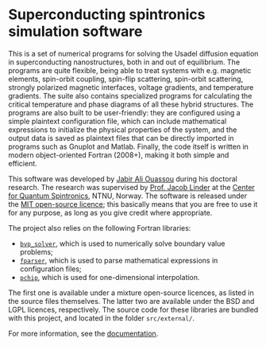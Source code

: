 # Superconducting spintronics simulation software

This is a set of numerical programs for solving the Usadel diffusion equation in
superconducting nanostructures, both in and out of equilibrium. The programs are
quite flexible, being able to treat systems with e.g. magnetic elements, spin-orbit
coupling, spin-flip scattering, spin-orbit scattering, strongly polarized magnetic
interfaces, voltage gradients, and temperature gradients. The suite also contains
specialized programs for calculating the critical temperature and phase diagrams
of all these hybrid structures. The programs are also built to be user-friendly:
they are configured using a simple plaintext configuration file, which can include
mathematical expressions to initialize the physical properties of the system, and 
the output data is saved as plaintext files that can be directly imported in 
programs such as Gnuplot and Matlab. Finally, the code itself is written in 
modern object-oriented Fortran (2008+), making it both simple and efficient.

This software was developed by [Jabir Ali Ouassou](https://github.com/jabirali)
during his doctoral research. The research was supervised
by [Prof. Jacob Linder](https://folk.ntnu.no/jacobrun/) at the 
[Center for Quantum Spintronics](https://www.ntnu.edu/quspin), NTNU, Norway.
The software is released under the 
[MIT open-source licence](https://github.com/jabirali/DoctorCode/blob/master/LICENSE.md);
this basically means that you are free to use it for any purpose, 
as long as you give credit where appropriate.

The project also relies on the following Fortran libraries:

 * [`bvp_solver`](http://cs.stmarys.ca/~muir/BVP_SOLVER_Webpage.shtml),
   which is used to numerically solve boundary value problems;
 * [`fparser`](http://fparser.sourceforge.net/),
   which is used to parse mathematical expressions in configuration files;
 * [`pchip`](https://people.sc.fsu.edu/~jburkardt/f_src/pchip/pchip.html),
   which is used for one-dimensional interpolation.

The first one is available under a mixture open-source licences, as listed
in the source files themselves. The latter two are available under the BSD
and LGPL licences, respectively. The source code for these libraries are
bundled with this project, and located in the folder `src/external/`.

For more information, see the 
[documentation](https://jabirali.github.io/DoctorCode/html/page/index.html).
